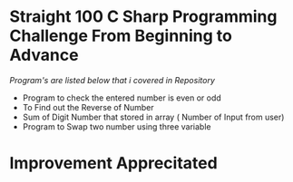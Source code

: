 # Straight 100 C Sharp Programming Challenge From Beginning to Advance

*Program's are listed below that i covered in Repository*

* Program to check the entered number is even or odd
* To Find out the Reverse of Number
* Sum of Digit Number that stored in array ( Number of Input from user)
* Program to Swap two number using three variable





# Improvement Apprecitated
